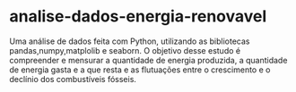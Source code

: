 # analise-dados-energia-renovavel
Uma análise de dados feita com Python, utilizando as bibliotecas pandas,numpy,matplolib e seaborn. O objetivo desse estudo é compreender e mensurar a quantidade de energia produzida, a quantidade de energia gasta e a que resta e as flutuações entre o crescimento e o declínio dos combustíveis fósseis.
